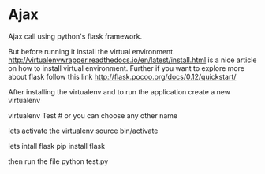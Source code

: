 # Ajax
Ajax call using python's flask framework.

But before running it install the virtual environment.
http://virtualenvwrapper.readthedocs.io/en/latest/install.html is a nice article on how to install virtual environment.
Further if you want to explore more about flask follow this link http://flask.pocoo.org/docs/0.12/quickstart/

After installing the virtualenv and to run the application create a new virtualenv

virtualenv  Test  # or you can choose any other name 

lets activate the virtualenv
source bin/activate 

lets intall flask
pip install flask

then run the file
python test.py


